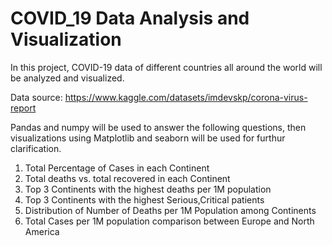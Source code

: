 # COVID_19 Data Analysis and Visualization
In this project, COVID-19 data of different countries all around the world will be analyzed and visualized.

Data source: https://www.kaggle.com/datasets/imdevskp/corona-virus-report 

Pandas and numpy will be used to answer the following questions, then visualizations using Matplotlib and seaborn will be used for furthur clarification.

1. Total Percentage of Cases in each Continent
2. Total deaths vs. total recovered in each Continent
3. Top 3 Continents with the highest deaths per 1M population
4. Top 3 Continents with the highest Serious,Critical patients
5. Distribution of Number of Deaths per 1M Population among Continents
6. Total Cases per 1M population comparison between Europe and North America

